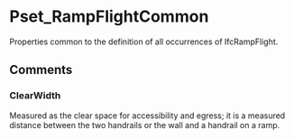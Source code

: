 # Pset_RampFlightCommon

Properties common to the definition of all occurrences of IfcRampFlight.
<!-- end of short definition -->

## Comments

### ClearWidth

Measured as the clear space for accessibility and egress; it is a measured distance between the two handrails or the wall and a handrail on a ramp.

